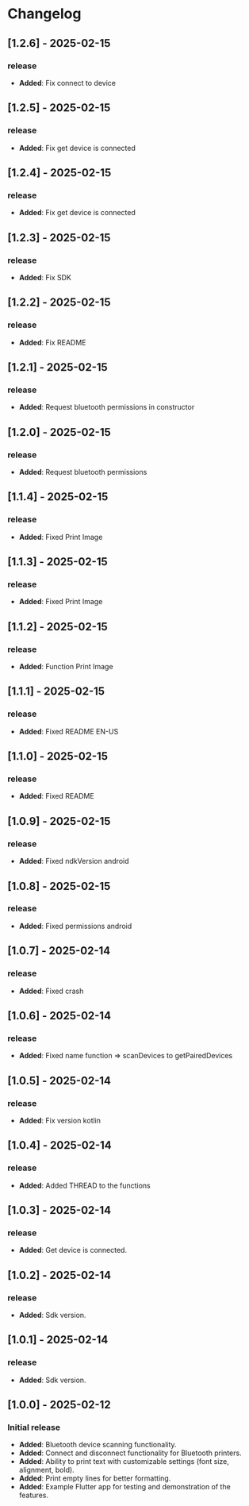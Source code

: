# Changelog

## [1.2.6] - 2025-02-15
### release
- **Added**: Fix connect to device

## [1.2.5] - 2025-02-15
### release
- **Added**: Fix get device is connected

## [1.2.4] - 2025-02-15
### release
- **Added**: Fix get device is connected

## [1.2.3] - 2025-02-15
### release
- **Added**: Fix SDK

## [1.2.2] - 2025-02-15
### release
- **Added**: Fix README

## [1.2.1] - 2025-02-15
### release
- **Added**: Request bluetooth permissions in constructor

## [1.2.0] - 2025-02-15
### release
- **Added**: Request bluetooth permissions

## [1.1.4] - 2025-02-15
### release
- **Added**: Fixed Print Image

## [1.1.3] - 2025-02-15
### release
- **Added**: Fixed Print Image

## [1.1.2] - 2025-02-15
### release
- **Added**: Function Print Image

## [1.1.1] - 2025-02-15
### release
- **Added**: Fixed README EN-US

## [1.1.0] - 2025-02-15
### release
- **Added**: Fixed README

## [1.0.9] - 2025-02-15
### release
- **Added**: Fixed ndkVersion android

## [1.0.8] - 2025-02-15
### release
- **Added**: Fixed permissions android

## [1.0.7] - 2025-02-14
### release
- **Added**: Fixed crash

## [1.0.6] - 2025-02-14
### release
- **Added**: Fixed name function => scanDevices to getPairedDevices

## [1.0.5] - 2025-02-14
### release
- **Added**: Fix version kotlin

## [1.0.4] - 2025-02-14
### release
- **Added**: Added THREAD to the functions

## [1.0.3] - 2025-02-14
### release
- **Added**: Get device is connected.

## [1.0.2] - 2025-02-14
### release
- **Added**: Sdk version.

## [1.0.1] - 2025-02-14
### release
- **Added**: Sdk version.

## [1.0.0] - 2025-02-12
### Initial release
- **Added**: Bluetooth device scanning functionality.
- **Added**: Connect and disconnect functionality for Bluetooth printers.
- **Added**: Ability to print text with customizable settings (font size, alignment, bold).
- **Added**: Print empty lines for better formatting.
- **Added**: Example Flutter app for testing and demonstration of the features.